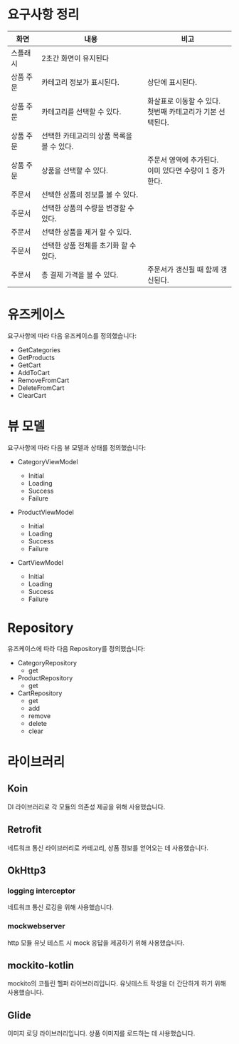 # 요구사항 정리

| 화면 | 내용 | 비고 |
| - | - | - |
| 스플래시 | 2초간 화면이 유지된다 | |
| 상품 주문 | 카테고리 정보가 표시된다. | 상단에 표시된다. |
| 상품 주문 | 카테고리를 선택할 수 있다. | 화살표로 이동할 수 있다.<br/>첫번째 카테고리가 기본 선택된다. |
| 상품 주문 | 선택한 카테고리의 상품 목록을 볼 수 있다. | |
| 상품 주문 | 상품을 선택할 수 있다. | 주문서 영역에 추가된다.<br/>이미 있다면 수량이 1 증가한다. |
| 주문서 | 선택한 상품의 정보를 볼 수 있다. | |
| 주문서 | 선택한 상품의 수량을 변경할 수 있다. | |
| 주문서 | 선택한 상품을 제거 할 수 있다. | |
| 주문서 | 선택한 상품 전체를 초기화 할 수 있다. | |
| 주문서 | 총 결제 가격을 볼 수 있다. | 주문서가 갱신될 때 함께 갱신된다. |

# 유즈케이스

요구사항에 따라 다음 유즈케이스를 정의했습니다:

* GetCategories
* GetProducts
* GetCart
* AddToCart
* RemoveFromCart
* DeleteFromCart
* ClearCart

# 뷰 모델

요구사항에 따라 다음 뷰 모델과 상태를 정의했습니다:

* CategoryViewModel
  * Initial
  * Loading
  * Success
  * Failure

* ProductViewModel
  * Initial
  * Loading
  * Success
  * Failure

* CartViewModel
  * Initial
  * Loading
  * Success
  * Failure

# Repository

유즈케이스에 따라 다음 Repository를 정의했습니다:

* CategoryRepository
  * get
* ProductRepository
  * get
* CartRepository
  * get
  * add
  * remove
  * delete
  * clear

# 라이브러리

## Koin

DI 라이브러리로 각 모듈의 의존성 제공을 위해 사용했습니다.

## Retrofit

네트워크 통신 라이브러리로 카테고리, 상품 정보를 얻어오는 데 사용했습니다.

## OkHttp3

### logging interceptor

네트워크 통신 로깅을 위해 사용했습니다.

### mockwebserver

http 모듈 유닛 테스트 시 mock 응답을 제공하기 위해 사용했습니다.

## mockito-kotlin

mockito의 코틀린 헬퍼 라이브러리입니다. 유닛테스트 작성을 더 간단하게 하기 위해 사용했습니다.

## Glide

이미지 로딩 라이브러리입니다. 상품 이미지를 로드하는 데 사용했습니다.

